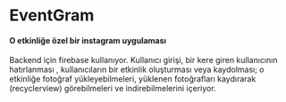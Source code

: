 # EventGram

#### O etkinliğe özel bir instagram uygulaması

Backend için firebase kullanıyor. Kullanıcı girişi, bir kere giren kullanıcının hatırlanması , kullanıcıların bir etkinlik oluşturması veya kaydolması; o etkinliğe fotoğraf yükleyebilmeleri, yüklenen fotoğrafları kaydırarak (recyclerview) görebilmeleri ve indirebilmelerini içeriyor.
